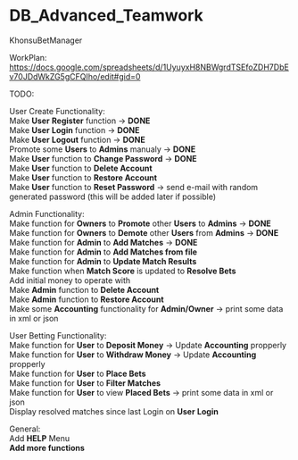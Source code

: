 # DB_Advanced_Teamwork
KhonsuBetManager

WorkPlan:
https://docs.google.com/spreadsheets/d/1UyuyxH8NBWgrdTSEfoZDH7DbEv70JDdWkZG5gCFQIho/edit#gid=0

TODO:

User Create Functionality:<br/>
Make **User** **Register** function -> **DONE**<br/>
Make **User** **Login** function -> **DONE**<br/>
Make **User** **Logout** function -> **DONE**<br/>
Promote some **Users** to **Admins** manualy -> **DONE**<br/>
Make **User** function to **Change Password** -> **DONE**<br/>
Make **User** function to **Delete Account**<br/>
Make **User** function to **Restore Account**<br/>
Make **User** function to **Reset Password** -> send e-mail with random generated password (this will be added later if possible)<br/>

Admin Functionality:<br/>
Make function for **Owners** to **Promote** other **Users** to **Admins** -> **DONE**<br/>
Make function for **Owners** to **Demote** other **Users** from **Admins** -> **DONE**<br/>
Make function for **Admin** to **Add Matches** -> **DONE**<br/>
Make function for **Admin** to **Add Matches from file**<br/>
Make function for **Admin** to **Update Match Results**<br/>
Make function when **Match Score** is updated to **Resolve Bets**<br/>
Add initial money to operate with<br/>
Make **Admin** function to **Delete Account**<br/>
Make **Admin** function to **Restore Account**<br/>
Make some **Accounting** functionality for **Admin/Owner** -> print some data in xml or json<br/>

User Betting Functionality:<br/>
Make function for **User** to **Deposit Money** -> Update **Accounting** propperly<br/>
Make function for **User** to **Withdraw Money** -> Update **Accounting** propperly<br/>
Make function for **User** to **Place Bets**<br/>
Make function for **User** to **Filter Matches**<br/>
Make function for **User** to view **Placed Bets** -> print some data in xml or json<br/>
Display resolved matches since last Login on **User** **Login**<br/>

General:<br/>
Add **HELP** Menu<br/>
**Add more functions**<br/>


